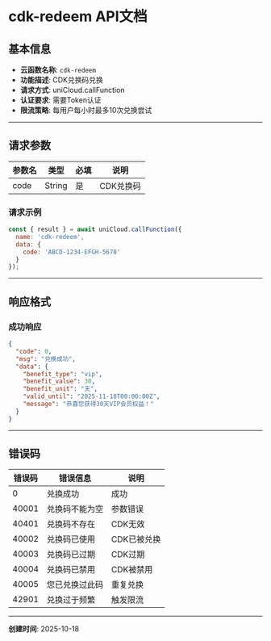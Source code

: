# cdk-redeem API文档

## 基本信息

- **云函数名称**: `cdk-redeem`
- **功能描述**: CDK兑换码兑换
- **请求方式**: uniCloud.callFunction
- **认证要求**: 需要Token认证
- **限流策略**: 每用户每小时最多10次兑换尝试

---

## 请求参数

| 参数名 | 类型 | 必填 | 说明 |
|--------|------|------|------|
| code | String | 是 | CDK兑换码 |

### 请求示例

```javascript
const { result } = await uniCloud.callFunction({
  name: 'cdk-redeem',
  data: {
    code: 'ABCD-1234-EFGH-5678'
  }
});
```

---

## 响应格式

### 成功响应

```json
{
  "code": 0,
  "msg": "兑换成功",
  "data": {
    "benefit_type": "vip",
    "benefit_value": 30,
    "benefit_unit": "天",
    "valid_until": "2025-11-18T00:00:00Z",
    "message": "恭喜您获得30天VIP会员权益！"
  }
}
```

---

## 错误码

| 错误码 | 错误信息 | 说明 |
|--------|----------|------|
| 0 | 兑换成功 | 成功 |
| 40001 | 兑换码不能为空 | 参数错误 |
| 40401 | 兑换码不存在 | CDK无效 |
| 40002 | 兑换码已使用 | CDK已被兑换 |
| 40003 | 兑换码已过期 | CDK过期 |
| 40004 | 兑换码已禁用 | CDK被禁用 |
| 40005 | 您已兑换过此码 | 重复兑换 |
| 42901 | 兑换过于频繁 | 触发限流 |

---

**创建时间**: 2025-10-18


